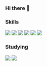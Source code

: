 ### Hi there 👋

<!--
**10yutae29/10yutae29** is a ✨ _special_ ✨ repository because its `README.md` (this file) appears on your GitHub profile.

Here are some ideas to get you started:

- 🔭 I’m currently working on ...
- 🌱 I’m currently learning ...
- 👯 I’m looking to collaborate on ...
- 🤔 I’m looking for help with ...
- 💬 Ask me about ...
- 📫 How to reach me: ...
- 😄 Pronouns: ...
- ⚡ Fun fact: ...
-->



<h3>Skills</h3>
<span><img src="https://img.shields.io/badge/Python-3766AB?style=flat-square&logo=Python&logoColor=white"/></span>
<span><img src="https://img.shields.io/badge/JavaScript-black?style=flat-square&logo=JavaScript&logoColor=F7DF1E"/></span>
<span><img src="https://img.shields.io/badge/HTML5-black?style=flat-square&logo=HTML5&logoColor=E34F26"/></span>
<span><img src="https://img.shields.io/badge/CSS3-black?style=flat-square&logo=CSS3&logoColor=1572B6"/></span>
<span><img src="https://img.shields.io/badge/Vue.js-black?style=flat-square&logo=Vue.js&logoColor=4FC08D"/></span>
<span><img src="https://img.shields.io/badge/Django-green?style=flat-square&logo=Django&logoColor=092E20"/></span>

<h3>Studying</h3>
<span><img src="https://img.shields.io/badge/React-black?style=flat-square&logo=React&logoColor=#61DAFB"/></span>
<span><img src="https://img.shields.io/badge/PostCSS-yellow?style=flat-square&logo=PostCSS&logoColor=#DD3A0A"/></span>





